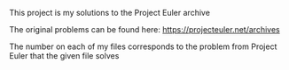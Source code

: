 This project is my solutions to the Project Euler archive

The original problems can be found here: https://projecteuler.net/archives

The number on each of my files corresponds to the problem from Project Euler that the given file solves